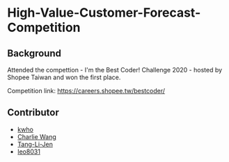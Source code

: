 # High-Value-Customer-Forecast-Competition

## Background
Attended the compettion - I'm the Best Coder! Challenge 2020 - hosted by Shopee Taiwan and won the first place.  

Competition link: https://careers.shopee.tw/bestcoder/


## Contributor
- [kwho](https://github.com/kunw-ho)
- [Charlie Wang](https://github.com/wwater-wang)
- [Tang-Li-Jen](https://github.com/Tang-Li-Jen)
- [leo8031](https://github.com/leo8031)

